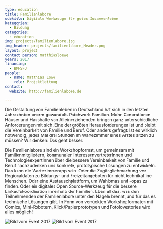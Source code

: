 ```yaml
---
type: education
title: Familienlabore
subtitle: Digitale Werkzeuge für gutes Zusammenleben
kategorien:
  - Bildung
categories:
  - education
img: projects/familienlabore.jpg
img_header: projects/familienlabore_Header.png
layout: project
contact_person: matthiasloewe
years: 2017
financing:
  - BMFSFJ
people:
  - name: Matthias Löwe
    role: Projektleitung
contact:
  website: http://familienlabore.de
  
---
```

Die Gestaltung von Familienleben in Deutschland hat sich in den letzten Jahrzehnten enorm gewandelt. Patchwork-Familien, Mehr-Generationen-Häuser und Haushalte von Alleinerziehenden bringen ganz unterschiedliche Anforderungen mit sich. Eine der größten Herausforderungen ist und bleibt die Vereinbarkeit von Familie und Beruf. Oder anders gefragt: Ist es wirklich notwendig, jedes Mal drei Stunden im Wartezimmer eines Arztes sitzen zu müssen? Wir denken: Das geht besser.

Die Familienlabore sind ein Workshopformat, um gemeinsam mit Familienmitgliedern, kommunalen InteressenvertreterInnen und TechnologieexpertInnen über die bessere Vereinbarkeit von Familie und Beruf nachzudenken und konkrete, prototypische Lösungen zu entwickeln. Das kann die Wartezimmerapp sein. Oder die Zugänglichmachung von Regionaldaten zu Bildungs- und Freizeitangeboten für nicht technikaffine Menschen. Oder eine Austauschplattform, um Wahlomas und -opas zu finden. Oder ein digitales Open Source-Werkzeug für die bessere Einkaufskoordination innerhalb der Familien. Eben all das, was den Teilnehmenden der Familienlabore unter den Nägeln brennt, und für das es technische Lösungen gibt. In Form von verrückten Workshopformaten mit Comics, Mini-Robotern, Klick/Papierprototypen und Fotolovestories wird alles möglich!

![Bild vom Event 2017](/files/projects/familienlabore_img_1.jpg)
![Bild vom Event 2017](/files/projects/familienlabore_img_2.jpg)